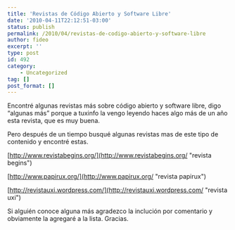 ```yaml
---
title: 'Revistas de Código Abierto y Software Libre'
date: '2010-04-11T22:12:51-03:00'
status: publish
permalink: /2010/04/revistas-de-codigo-abierto-y-software-libre
author: fideo
excerpt: ''
type: post
id: 492
category:
    - Uncategorized
tag: []
post_format: []
---
```

Encontré algunas revistas más sobre código abierto y software libre, digo “algunas más” porque a tuxinfo la vengo leyendo haces algo más de un año esta revista, que es muy buena.

Pero después de un tiempo busqué algunas revistas mas de este tipo de contenido y encontré estas.

[http://www.revistabegins.org/](http://www.revistabegins.org/ "revista begins")

[http://www.papirux.org/](http://www.papirux.org/ "revista papirux")

[http://revistauxi.wordpress.com/](http://revistauxi.wordpress.com/ "revista uxi")

Si alguién conoce alguna más agradezco la inclución por comentario y obviamente la agregaré a la lista. Gracias.